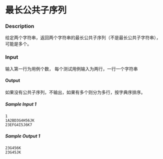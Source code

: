 # 最长公共子序列

### Description

给定两个字符串，返回两个字符串的最长公共子序列（不是最长公共子字符串），可能是多个。

### Input

输入第一行为用例个数， 每个测试用例输入为两行，一行一个字符串

#### Output

如果没有公共子序列，不输出，如果有多个则分为多行，按字典序排序。

##### Sample Input 1 

```
1
1A2BD3G4H56JK
23EFG4I5J6K7
```

##### Sample Output 1

```
23G456K
23G45JK
```